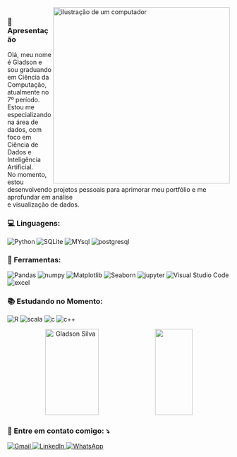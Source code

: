 <img src="https://github.com/GladsonAmeno/GladsonAmeno/blob/main/bancodedados.png" alt="ilustração de um computador" min-width="400px" max-width="400px" width="400px" align="right">

<p align="left">
    <h3>📍 Apresentação</h3>
  Olá, meu nome é Gladson e sou graduando em Ciência da Computação, atualmente no 7º período.<br>
  Estou me especializando na área de dados, com foco em Ciência de Dados e Inteligência Artificial.<br>
  No momento, estou desenvolvendo projetos pessoais para aprimorar meu portfólio e me aprofundar em análise<br>
  e visualização de dados.
</p>

<p align="left">
  
  <h3>💻 Linguagens:</h3>
  
![Python](https://img.shields.io/badge/-Python-0D1117?style=for-the-badge&logo=python&logoColor=FFFFFF&logoSize=auto&labelColor=0D1117)
![SQLite](https://img.shields.io/badge/-SQLite-0D1117?style=for-the-badge&logo=sqlite&logoColor=FFFFFF&logoSize=auto&labelColor=0D1117)
![MYsql](https://img.shields.io/badge/-mysql-0D1117?style=for-the-badge&logo=mysql&logoColor=FFFFFF&logoSize=auto&labelColor=0D1117)
![postgresql](https://img.shields.io/badge/-postgresql-0D1117?style=for-the-badge&logo=postgresql&logoColor=FFFFFF&logoSize=auto&labelColor=0D1117)

</p>

<p align="left">
   <h3>💼 Ferramentas:</h3>
  
![Pandas](https://img.shields.io/badge/-Pandas-0D1117?style=for-the-badge&logo=foodpanda&logoColor=FFFFFF&logoSize=auto&labelColor=0D1117)
![numpy](https://img.shields.io/badge/-numpy-0D1117?style=for-the-badge&logo=numpy&logoColor=FFFFFF&logoSize=auto&labelColor=0D1117)
![Matplotlib](https://img.shields.io/badge/-Matplotlib-0D1117?style=for-the-badge&logo=python&logoColor=FFFFFF&logoSize=auto&labelColor=0D1117)
![Seaborn](https://img.shields.io/badge/-Seaborn-0D1117?style=for-the-badge&logo=python&logoColor=FFFFFF&logoSize=auto&labelColor=0D1117)
![jupyter ](https://img.shields.io/badge/-jupyter%20notebook-0D1117?style=for-the-badge&logo=jupyter&logoColor=FFFFFF&logoSize=auto&labelColor=0D1117)
![Visual Studio Code](https://img.shields.io/badge/-Visual%20Studio%20Code-0D1117?style=for-the-badge&logoColor=FFFFFF&logoSize=auto&labelColor=0D1117)
![excel](https://img.shields.io/badge/-excel-0D1117?style=for-the-badge&logo=excel&logoColor=FFFFFF&logoSize=auto&labelColor=0D1117)

</p>

<p align="left">
   <h3>📚 Estudando no Momento:</h3>

  ![R](https://img.shields.io/badge/-Linguagem%20r-0D1117?style=for-the-badge&logo=r&logoColor=FFFFFF&logoSize=auto&labelColor=0D1117)
  ![scala](https://img.shields.io/badge/-scala-0D1117?style=for-the-badge&logo=scala&logoColor=FFFFFF&logoSize=auto&labelColor=0D1117)
  ![c](https://img.shields.io/badge/-Linguagem%20C-0D1117?style=for-the-badge&logo=c&logoColor=FFFFFF&logoSize=auto&labelColor=0D1117)
  ![c++](https://img.shields.io/badge/-Linguagem%20c%2B%2B-0D1117?style=for-the-badge&logo=cplusplus&logoColor=FFFFFF&logoSize=auto&labelColor=0D1117)


</p>

<div align="center">  
  <img width="49%" height="195px" src="https://github-readme-stats.vercel.app/api?username=Gladson-Silva&show_icons=true&count_private=true&hide_border=true&title_color=FFFFFF&icon_color=FFFFFF&text_color=FFFFFF&bg_color=0d1117" alt="Gladson Silva" /> 
  <img width="41%" height="195px" src="https://github-readme-stats.vercel.app/api/top-langs/?username=Gladson-Silva&layout=compact&hide_border=true&title_color=FFFFFF&text_color=FFFFFF&bg_color=0d1117" />
</div>

<p align="left">
  <h3>💌 Entre em contato comigo: ⤵️</h3>
</p>

<p align="left">
  <a href="mailto:gladsonameno@gmail.com" title="Gmail">
    <img src="https://img.shields.io/badge/-gmail-0D1117?style=for-the-badge&logo=gmail&logoColor=FFFFFF&logoSize=auto&labelColor=0D1117" alt="Gmail"/>
  </a>
  <a href="https://www.linkedin.com/in/gladson-silva/" title="LinkedIn">
    <img src="https://img.shields.io/badge/-linkedin-0D1117?style=for-the-badge&logoColor=FFFFFF&logoSize=auto&labelColor=0D1117" alt="LinkedIn"/>
  </a>
  <a href="https://wa.me/5531991232877?text=Ol%C3%A1!%20Vim%20pelo%20GitHub" title="WhatsApp">
    <img src="https://img.shields.io/badge/-whatsapp-0D1117?style=for-the-badge&logo=whatsapp&logoColor=FFFFFF&logoSize=auto&labelColor=0D1117" alt="WhatsApp"/>
  </a>
</p>
